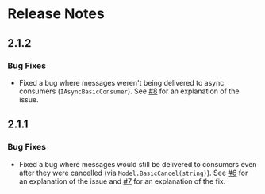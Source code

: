 # Release Notes

## 2.1.2

### Bug Fixes

- Fixed a bug where messages weren't being delivered to async consumers (`IAsyncBasicConsumer`). See [#8](https://github.com/KyleCrowley/RabbitMQ.Fakes.DotNetStandard/issues/8) for an explanation of the issue.

## 2.1.1

### Bug Fixes

- Fixed a bug where messages would still be delivered to consumers even after they were cancelled (via `Model.BasicCancel(string)`). See [#6](https://github.com/KyleCrowley/RabbitMQ.Fakes.DotNetStandard/issues/8) for an explanation of the issue and [#7](https://github.com/KyleCrowley/RabbitMQ.Fakes.DotNetStandard/pull/7) for an explanation of the fix.